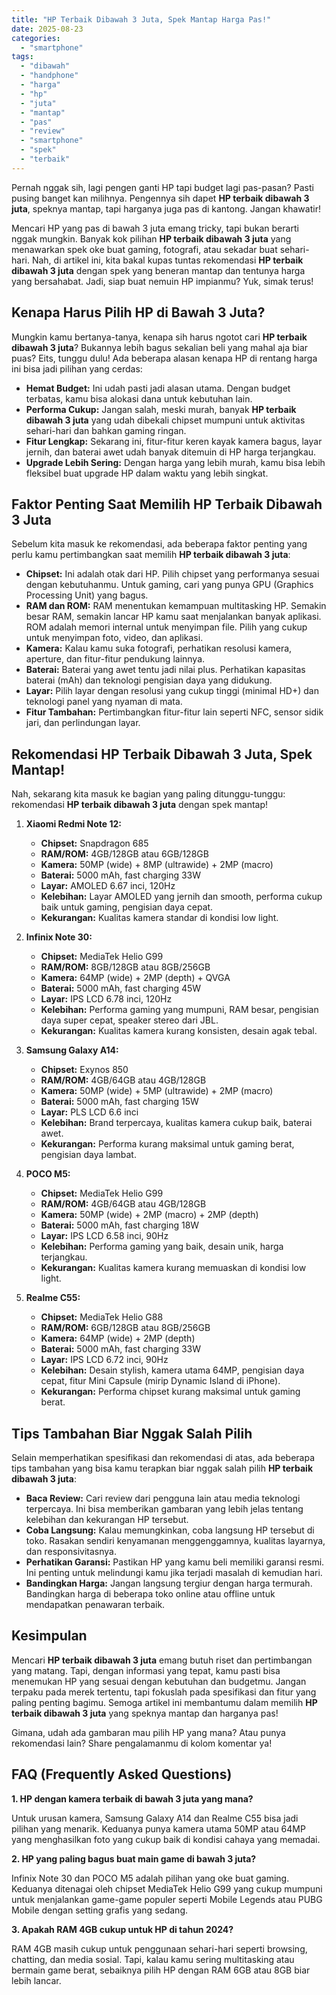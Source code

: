 ```yaml
---
title: "HP Terbaik Dibawah 3 Juta, Spek Mantap Harga Pas!"
date: 2025-08-23
categories: 
  - "smartphone"
tags: 
  - "dibawah"
  - "handphone"
  - "harga"
  - "hp"
  - "juta"
  - "mantap"
  - "pas"
  - "review"
  - "smartphone"
  - "spek"
  - "terbaik"
---
```


Pernah nggak sih, lagi pengen ganti HP tapi budget lagi pas-pasan? Pasti pusing banget kan milihnya. Pengennya sih dapet **HP terbaik dibawah 3 juta**, speknya mantap, tapi harganya juga pas di kantong. Jangan khawatir!

Mencari HP yang pas di bawah 3 juta emang tricky, tapi bukan berarti nggak mungkin. Banyak kok pilihan **HP terbaik dibawah 3 juta** yang menawarkan spek oke buat gaming, fotografi, atau sekadar buat sehari-hari. Nah, di artikel ini, kita bakal kupas tuntas rekomendasi **HP terbaik dibawah 3 juta** dengan spek yang beneran mantap dan tentunya harga yang bersahabat. Jadi, siap buat nemuin HP impianmu? Yuk, simak terus!

## Kenapa Harus Pilih HP di Bawah 3 Juta?

Mungkin kamu bertanya-tanya, kenapa sih harus ngotot cari **HP terbaik dibawah 3 juta**? Bukannya lebih bagus sekalian beli yang mahal aja biar puas? Eits, tunggu dulu! Ada beberapa alasan kenapa HP di rentang harga ini bisa jadi pilihan yang cerdas:

- **Hemat Budget:** Ini udah pasti jadi alasan utama. Dengan budget terbatas, kamu bisa alokasi dana untuk kebutuhan lain.
- **Performa Cukup:** Jangan salah, meski murah, banyak **HP terbaik dibawah 3 juta** yang udah dibekali chipset mumpuni untuk aktivitas sehari-hari dan bahkan gaming ringan.
- **Fitur Lengkap:** Sekarang ini, fitur-fitur keren kayak kamera bagus, layar jernih, dan baterai awet udah banyak ditemuin di HP harga terjangkau.
- **Upgrade Lebih Sering:** Dengan harga yang lebih murah, kamu bisa lebih fleksibel buat upgrade HP dalam waktu yang lebih singkat.

## Faktor Penting Saat Memilih HP Terbaik Dibawah 3 Juta

Sebelum kita masuk ke rekomendasi, ada beberapa faktor penting yang perlu kamu pertimbangkan saat memilih **HP terbaik dibawah 3 juta**:

- **Chipset:** Ini adalah otak dari HP. Pilih chipset yang performanya sesuai dengan kebutuhanmu. Untuk gaming, cari yang punya GPU (Graphics Processing Unit) yang bagus.
- **RAM dan ROM:** RAM menentukan kemampuan multitasking HP. Semakin besar RAM, semakin lancar HP kamu saat menjalankan banyak aplikasi. ROM adalah memori internal untuk menyimpan file. Pilih yang cukup untuk menyimpan foto, video, dan aplikasi.
- **Kamera:** Kalau kamu suka fotografi, perhatikan resolusi kamera, aperture, dan fitur-fitur pendukung lainnya.
- **Baterai:** Baterai yang awet tentu jadi nilai plus. Perhatikan kapasitas baterai (mAh) dan teknologi pengisian daya yang didukung.
- **Layar:** Pilih layar dengan resolusi yang cukup tinggi (minimal HD+) dan teknologi panel yang nyaman di mata.
- **Fitur Tambahan:** Pertimbangkan fitur-fitur lain seperti NFC, sensor sidik jari, dan perlindungan layar.

## Rekomendasi HP Terbaik Dibawah 3 Juta, Spek Mantap!

Nah, sekarang kita masuk ke bagian yang paling ditunggu-tunggu: rekomendasi **HP terbaik dibawah 3 juta** dengan spek mantap!

1. **Xiaomi Redmi Note 12:**
    
    - **Chipset:** Snapdragon 685
    - **RAM/ROM:** 4GB/128GB atau 6GB/128GB
    - **Kamera:** 50MP (wide) + 8MP (ultrawide) + 2MP (macro)
    - **Baterai:** 5000 mAh, fast charging 33W
    - **Layar:** AMOLED 6.67 inci, 120Hz
    - **Kelebihan:** Layar AMOLED yang jernih dan smooth, performa cukup baik untuk gaming, pengisian daya cepat.
    - **Kekurangan:** Kualitas kamera standar di kondisi low light.
2. **Infinix Note 30:**
    
    - **Chipset:** MediaTek Helio G99
    - **RAM/ROM:** 8GB/128GB atau 8GB/256GB
    - **Kamera:** 64MP (wide) + 2MP (depth) + QVGA
    - **Baterai:** 5000 mAh, fast charging 45W
    - **Layar:** IPS LCD 6.78 inci, 120Hz
    - **Kelebihan:** Performa gaming yang mumpuni, RAM besar, pengisian daya super cepat, speaker stereo dari JBL.
    - **Kekurangan:** Kualitas kamera kurang konsisten, desain agak tebal.
3. **Samsung Galaxy A14:**
    
    - **Chipset:** Exynos 850
    - **RAM/ROM:** 4GB/64GB atau 4GB/128GB
    - **Kamera:** 50MP (wide) + 5MP (ultrawide) + 2MP (macro)
    - **Baterai:** 5000 mAh, fast charging 15W
    - **Layar:** PLS LCD 6.6 inci
    - **Kelebihan:** Brand terpercaya, kualitas kamera cukup baik, baterai awet.
    - **Kekurangan:** Performa kurang maksimal untuk gaming berat, pengisian daya lambat.
4. **POCO M5:**
    
    - **Chipset:** MediaTek Helio G99
    - **RAM/ROM:** 4GB/64GB atau 4GB/128GB
    - **Kamera:** 50MP (wide) + 2MP (macro) + 2MP (depth)
    - **Baterai:** 5000 mAh, fast charging 18W
    - **Layar:** IPS LCD 6.58 inci, 90Hz
    - **Kelebihan:** Performa gaming yang baik, desain unik, harga terjangkau.
    - **Kekurangan:** Kualitas kamera kurang memuaskan di kondisi low light.
5. **Realme C55:**
    
    - **Chipset:** MediaTek Helio G88
    - **RAM/ROM:** 6GB/128GB atau 8GB/256GB
    - **Kamera:** 64MP (wide) + 2MP (depth)
    - **Baterai:** 5000 mAh, fast charging 33W
    - **Layar:** IPS LCD 6.72 inci, 90Hz
    - **Kelebihan:** Desain stylish, kamera utama 64MP, pengisian daya cepat, fitur Mini Capsule (mirip Dynamic Island di iPhone).
    - **Kekurangan:** Performa chipset kurang maksimal untuk gaming berat.

## Tips Tambahan Biar Nggak Salah Pilih

Selain memperhatikan spesifikasi dan rekomendasi di atas, ada beberapa tips tambahan yang bisa kamu terapkan biar nggak salah pilih **HP terbaik dibawah 3 juta**:

- **Baca Review:** Cari review dari pengguna lain atau media teknologi terpercaya. Ini bisa memberikan gambaran yang lebih jelas tentang kelebihan dan kekurangan HP tersebut.
- **Coba Langsung:** Kalau memungkinkan, coba langsung HP tersebut di toko. Rasakan sendiri kenyamanan menggenggamnya, kualitas layarnya, dan responsivitasnya.
- **Perhatikan Garansi:** Pastikan HP yang kamu beli memiliki garansi resmi. Ini penting untuk melindungi kamu jika terjadi masalah di kemudian hari.
- **Bandingkan Harga:** Jangan langsung tergiur dengan harga termurah. Bandingkan harga di beberapa toko online atau offline untuk mendapatkan penawaran terbaik.

## Kesimpulan

Mencari **HP terbaik dibawah 3 juta** emang butuh riset dan pertimbangan yang matang. Tapi, dengan informasi yang tepat, kamu pasti bisa menemukan HP yang sesuai dengan kebutuhan dan budgetmu. Jangan terpaku pada merek tertentu, tapi fokuslah pada spesifikasi dan fitur yang paling penting bagimu. Semoga artikel ini membantumu dalam memilih **HP terbaik dibawah 3 juta** yang speknya mantap dan harganya pas!

Gimana, udah ada gambaran mau pilih HP yang mana? Atau punya rekomendasi lain? Share pengalamanmu di kolom komentar ya!

## FAQ (Frequently Asked Questions)

**1\. HP dengan kamera terbaik di bawah 3 juta yang mana?**

Untuk urusan kamera, Samsung Galaxy A14 dan Realme C55 bisa jadi pilihan yang menarik. Keduanya punya kamera utama 50MP atau 64MP yang menghasilkan foto yang cukup baik di kondisi cahaya yang memadai.

**2\. HP yang paling bagus buat main game di bawah 3 juta?**

Infinix Note 30 dan POCO M5 adalah pilihan yang oke buat gaming. Keduanya ditenagai oleh chipset MediaTek Helio G99 yang cukup mumpuni untuk menjalankan game-game populer seperti Mobile Legends atau PUBG Mobile dengan setting grafis yang sedang.

**3\. Apakah RAM 4GB cukup untuk HP di tahun 2024?**

RAM 4GB masih cukup untuk penggunaan sehari-hari seperti browsing, chatting, dan media sosial. Tapi, kalau kamu sering multitasking atau bermain game berat, sebaiknya pilih HP dengan RAM 6GB atau 8GB biar lebih lancar.
